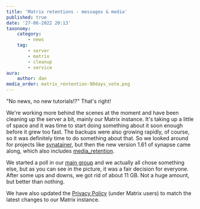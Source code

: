 ```yaml
---
title: 'Matrix retentions - messages & media'
published: true
date: '27-06-2022 20:13'
taxonomy:
    category:
        - news
    tag:
        - server
        - matrix
        - cleanup
        - service
aura:
    author: dan
media_order: matrix_rentention-90days_vote.png
---
```


 "No news, no new tutorials!?" That's right!

We're working more behind the scenes at the moment and have been cleaning up the server a bit, mainly our Matrix instance. It's taking up a little of space and it was time to start doing something about it soon enough before it grew too fast. The backups were also growing rapidly, of course, so it was definitely time to do something about that.
So we looked around for projects like [synatainer](https://gitlab.com/mb-saces/synatainer/), but then the new version 1.61 of synapse came along, which also includes [media_retention](https://matrix-org.github.io/synapse/develop/usage/configuration/config_documentation.html#media_retention).

We started a poll in our [main group](https://matrix.to/#/#welcome:techsaviours.org) and we actually all chose something else, but as you can see in the picture, it was a fair decision for everyone.
After some ups and downs, we got rid of about 11 GB. Not a huge amount, but better than nothing.

We have also updated the [Privacy Policy](https://techsaviours.org/privacy-policy.html) (under Matrix users) to match the latest changes to our Matrix instance.
